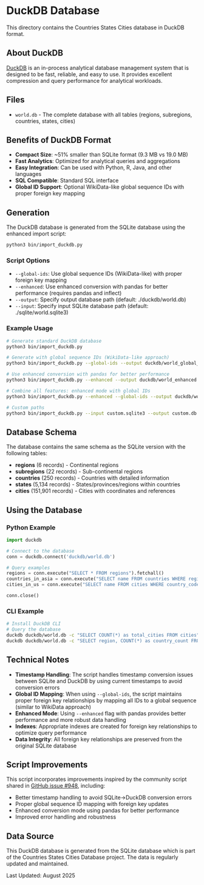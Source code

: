 # DuckDB Database

This directory contains the Countries States Cities database in DuckDB format.

## About DuckDB

[DuckDB](https://duckdb.org/) is an in-process analytical database management system that is designed to be fast, reliable, and easy to use. It provides excellent compression and query performance for analytical workloads.

## Files

- `world.db` - The complete database with all tables (regions, subregions, countries, states, cities)

## Benefits of DuckDB Format

- **Compact Size**: ~51% smaller than SQLite format (9.3 MB vs 19.0 MB)
- **Fast Analytics**: Optimized for analytical queries and aggregations
- **Easy Integration**: Can be used with Python, R, Java, and other languages
- **SQL Compatible**: Standard SQL interface
- **Global ID Support**: Optional WikiData-like global sequence IDs with proper foreign key mapping

## Generation

The DuckDB database is generated from the SQLite database using the enhanced import script:

```bash
python3 bin/import_duckdb.py
```

### Script Options

- `--global-ids`: Use global sequence IDs (WikiData-like) with proper foreign key mapping
- `--enhanced`: Use enhanced conversion with pandas for better performance (requires pandas and inflect)
- `--output`: Specify output database path (default: ./duckdb/world.db)
- `--input`: Specify input SQLite database path (default: ./sqlite/world.sqlite3)

### Example Usage

```bash
# Generate standard DuckDB database
python3 bin/import_duckdb.py

# Generate with global sequence IDs (WikiData-like approach)
python3 bin/import_duckdb.py --global-ids --output duckdb/world_global_ids.db

# Use enhanced conversion with pandas for better performance
python3 bin/import_duckdb.py --enhanced --output duckdb/world_enhanced.db

# Combine all features: enhanced mode with global IDs
python3 bin/import_duckdb.py --enhanced --global-ids --output duckdb/world_full.db

# Custom paths
python3 bin/import_duckdb.py --input custom.sqlite3 --output custom.db
```

## Database Schema

The database contains the same schema as the SQLite version with the following tables:

- **regions** (6 records) - Continental regions
- **subregions** (22 records) - Sub-continental regions  
- **countries** (250 records) - Countries with detailed information
- **states** (5,134 records) - States/provinces/regions within countries
- **cities** (151,901 records) - Cities with coordinates and references

## Using the Database

### Python Example

```python
import duckdb

# Connect to the database
conn = duckdb.connect('duckdb/world.db')

# Query examples
regions = conn.execute("SELECT * FROM regions").fetchall()
countries_in_asia = conn.execute("SELECT name FROM countries WHERE region = 'Asia'").fetchall()
cities_in_us = conn.execute("SELECT name FROM cities WHERE country_code = 'US' LIMIT 10").fetchall()

conn.close()
```

### CLI Example

```bash
# Install DuckDB CLI
# Query the database
duckdb duckdb/world.db -c "SELECT COUNT(*) as total_cities FROM cities"
duckdb duckdb/world.db -c "SELECT region, COUNT(*) as country_count FROM countries GROUP BY region"
```

## Technical Notes

- **Timestamp Handling**: The script handles timestamp conversion issues between SQLite and DuckDB by using current timestamps to avoid conversion errors
- **Global ID Mapping**: When using `--global-ids`, the script maintains proper foreign key relationships by mapping all IDs to a global sequence (similar to WikiData approach)
- **Enhanced Mode**: Using `--enhanced` flag with pandas provides better performance and more robust data handling
- **Indexes**: Appropriate indexes are created for foreign key relationships to optimize query performance
- **Data Integrity**: All foreign key relationships are preserved from the original SQLite database

## Script Improvements

This script incorporates improvements inspired by the community script shared in [GitHub issue #948](https://github.com/adsharma/truth-serum/blob/main/truth/import_cities.py), including:

- Better timestamp handling to avoid SQLite→DuckDB conversion errors
- Proper global sequence ID mapping with foreign key updates
- Enhanced conversion mode using pandas for better performance
- Improved error handling and robustness

## Data Source

This DuckDB database is generated from the SQLite database which is part of the Countries States Cities Database project. The data is regularly updated and maintained.

Last Updated: August 2025